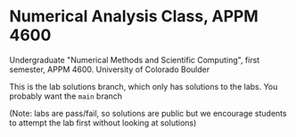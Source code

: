 # Numerical Analysis Class, APPM 4600
Undergraduate "Numerical Methods and Scientific Computing", first semester, APPM 4600. University of Colorado Boulder

This is the lab solutions branch, which only has solutions to the labs. You probably want the `main` branch

(Note: labs are pass/fail, so solutions are public but we encourage students to attempt the lab first without looking at solutions)

